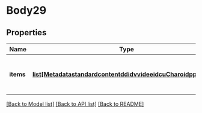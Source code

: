 # Body29

## Properties
Name | Type | Description | Notes
------------ | ------------- | ------------- | -------------
**items** | [**list[MetadatastandardcontentddidvvideeidcuCharoidppidItems]**](MetadatastandardcontentddidvvideeidcuCharoidppidItems.md) | Collection of metadata object updates | [optional] 

[[Back to Model list]](../README.md#documentation-for-models) [[Back to API list]](../README.md#documentation-for-api-endpoints) [[Back to README]](../README.md)


